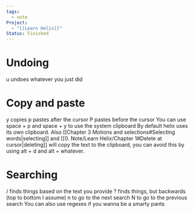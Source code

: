 ```yaml
---
tags:
  - note
Project:
  - "[[Learn Helix]]"
Status: Finished
---
```

# Undoing
u undoes whatever you just did

# Copy and paste
y copies
p pastes after the cursor
P pastes before the cursor
You can use space + p and space + y to use the system clipboard
By default helix uses its own clipboard.
Also [[Chapter 3 Motions and selections#Selecting words|selecting]] and [[0. Note/Learn Helix/Chapter 1#Delete at cursor|deleting]] will copy the text to the clipboard, you can avoid this by using alt + d and alt + whatever.

# Searching
/ finds things based on the text you provide
? finds things, but backwards (top to bottom I assume)
n to go to the next search 
N to go to the previous search 
You can also use regexes if you wanna be a smarty pants

